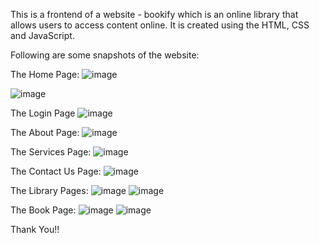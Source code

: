 This is a frontend of a website - bookify which is an online library that allows users to access content online. It is created using the HTML, CSS and JavaScript. 

Following are some snapshots of the website:

The Home Page:
![image](https://github.com/user-attachments/assets/55a3f4f0-c589-4769-a3fd-ef4b1b321f40)

![image](https://github.com/user-attachments/assets/e977de56-1cd6-44e6-819a-2ca05072f5f3)

The Login Page
![image](https://github.com/user-attachments/assets/872a5861-2f0f-445e-ac08-4ef59e1da608)

The About Page:
![image](https://github.com/user-attachments/assets/da80f94d-eb09-4b2d-8fec-776790360328)

The Services Page:
![image](https://github.com/user-attachments/assets/c5f35e7d-5539-4eed-a7f3-b5df5a1c1bd1)

The Contact Us Page:
![image](https://github.com/user-attachments/assets/4749d045-95a9-44dd-b6eb-9034a7f35bb1)

The Library Pages:
![image](https://github.com/user-attachments/assets/950958ec-ccba-4db6-9d80-7a2d4c1545c6)
![image](https://github.com/user-attachments/assets/8627045b-1d9f-4d27-b7f3-43955994c814)

The Book Page:
![image](https://github.com/user-attachments/assets/9b242681-8364-4260-b387-1e10e432467c)
![image](https://github.com/user-attachments/assets/640ba040-e619-4558-a281-86bdaeebac55)

Thank You!!
